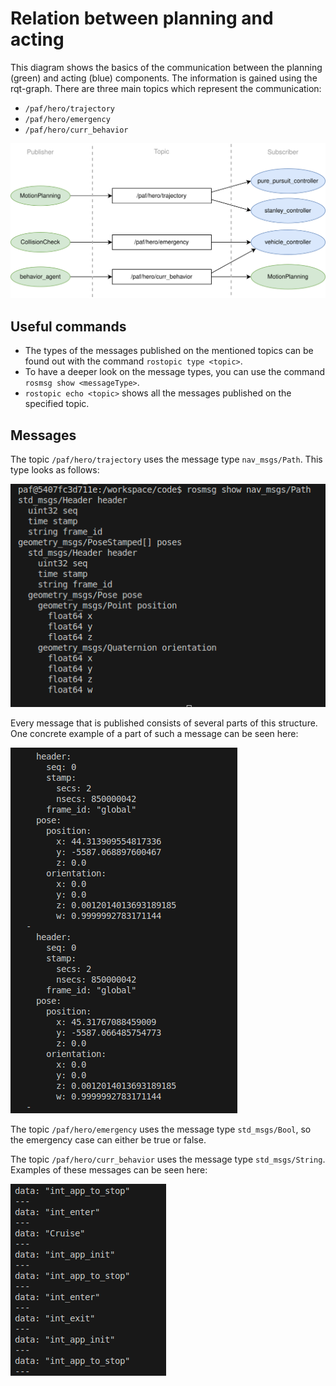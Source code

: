 # Relation between planning and acting

This diagram shows the basics of the communication between the planning (green) and acting (blue) components. The information is gained using the rqt-graph. There are three main topics which represent the communication: 
* `/paf/hero/trajectory`
* `/paf/hero/emergency`
* `/paf/hero/curr_behavior`

![](planning_acting_communication.svg)

## Useful commands
* The types of the messages published on the mentioned topics can be found out with the command `rostopic type <topic>`. 
* To have a deeper look on the message types, you can use the command `rosmsg show <messageType>`. 
* `rostopic echo <topic>` shows all the messages published on the specified topic.


## Messages
The topic `/paf/hero/trajectory` uses the message type `nav_msgs/Path`. This type looks as follows:

![](nav_msgs_Path_type.png)

Every message that is published consists of several parts of this structure. One concrete example of a part of such a message can be seen here:

![](trajectory_example.png)


The topic `/paf/hero/emergency` uses the message type `std_msgs/Bool`, so the emergency case can either be true or false.


The topic `/paf/hero/curr_behavior` uses the message type `std_msgs/String`. Examples of these messages can be seen here:

![](curr_behavior_example.png)





